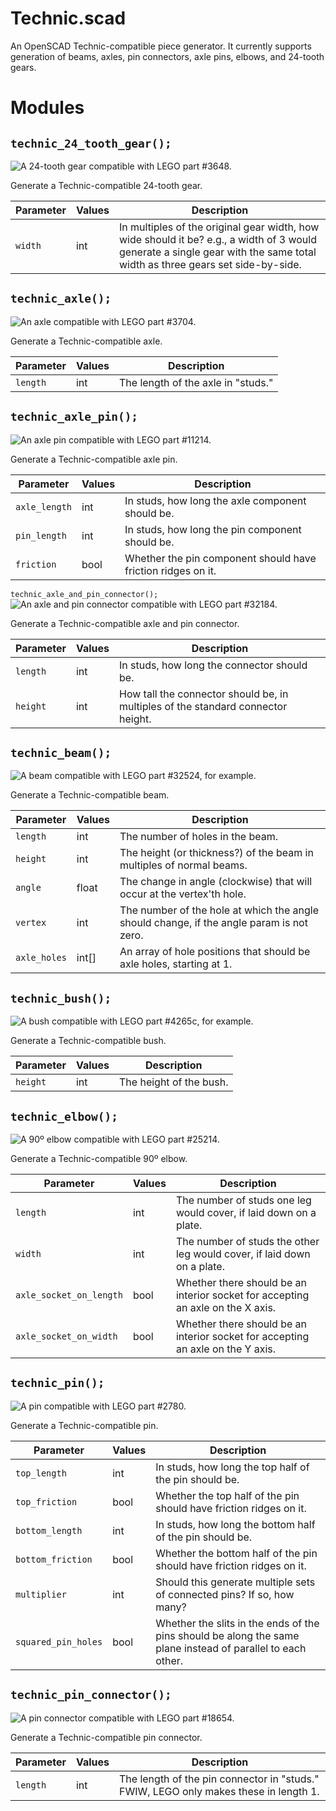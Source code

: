 # Technic.scad

An OpenSCAD Technic-compatible piece generator. It currently supports generation of beams, axles, pin connectors, axle pins, elbows, and 24-tooth gears.

Modules
=======

`technic_24_tooth_gear();`
--------------------------
![A 24-tooth gear compatible with LEGO part #3648.](images/Technic%2024-Tooth%20Gear.png)

Generate a Technic-compatible 24-tooth gear.

| Parameter | Values| Description |
|---|---|---|
| `width` | int | In multiples of the original gear width, how wide should it be? e.g., a width of 3 would generate a single gear with the same total width as three gears set side-by-side. |

`technic_axle();`
-----------------
![An axle compatible with LEGO part #3704.](images/Technic%20Axle.png)

Generate a Technic-compatible axle.

| Parameter | Values| Description |
|---|---|---|
| `length` | int | The length of the axle in "studs." |

`technic_axle_pin();`
--------------------------
![An axle pin compatible with LEGO part #11214.](images/Technic%20Axle%20Pin.png)

Generate a Technic-compatible axle pin.

| Parameter | Values| Description |
|---|---|---|
| `axle_length` | int | In studs, how long the axle component should be. |
| `pin_length` | int | In studs, how long the pin component should be. |
| `friction` | bool | Whether the pin component should have friction ridges on it. |

`technic_axle_and_pin_connector();`
![An axle and pin connector compatible with LEGO part #32184.](images/Technic%20Axle%20and%20Pin%20Connector.png)

Generate a Technic-compatible axle and pin connector.

| Parameter | Values| Description |
|---|---|---|
| `length` | int | In studs, how long the connector should be. |
| `height` | int | How tall the connector should be, in multiples of the standard connector height. |

`technic_beam();`
-----------------
![A beam compatible with LEGO part #32524, for example.](images/Technic%20Beam.png)

Generate a Technic-compatible beam.

| Parameter | Values| Description |
|---|---|---|
| `length` | int | The number of holes in the beam. |
| `height` | int | The height (or thickness?) of the beam in multiples of normal beams. |
| `angle` | float | The change in angle (clockwise) that will occur at the vertex'th hole. |
| `vertex` | int | The number of the hole at which the angle should change, if the angle param is not zero. |
| `axle_holes` | int[] | An array of hole positions that should be axle holes, starting at 1. |

`technic_bush();`
-----------------
![A bush compatible with LEGO part #4265c, for example.](images/Technic%20Bush.png)

Generate a Technic-compatible bush.

| Parameter | Values| Description |
|---|---|---|
| `height` | int | The height of the bush. |

`technic_elbow();`
--------------------------
![A 90º elbow compatible with LEGO part #25214.](images/Technic%20Elbow.png)

Generate a Technic-compatible 90º elbow.

| Parameter | Values| Description |
|---|---|---|
| `length` | int | The number of studs one leg would cover, if laid down on a plate. |
| `width` | int | The number of studs the other leg would cover, if laid down on a plate. |
| `axle_socket_on_length` | bool | Whether there should be an interior socket for accepting an axle on the X axis. |
| `axle_socket_on_width` | bool | Whether there should be an interior socket for accepting an axle on the Y axis. |

`technic_pin();`
--------------------------
![A pin compatible with LEGO part #2780.](images/Technic%20Pin.png)

Generate a Technic-compatible pin.

| Parameter | Values| Description |
|---|---|---|
| `top_length` | int | In studs, how long the top half of the pin should be. |
| `top_friction` | bool | Whether the top half of the pin should have friction ridges on it. |
| `bottom_length` | int | In studs, how long the bottom half of the pin should be. |
| `bottom_friction` | bool | Whether the bottom half of the pin should have friction ridges on it. |
| `multiplier` | int | Should this generate multiple sets of connected pins? If so, how many? |
| `squared_pin_holes` | bool | Whether the slits in the ends of the pins should be along the same plane instead of parallel to each other. ||

`technic_pin_connector();`
--------------------------
![A pin connector compatible with LEGO part #18654.](images/Technic%20Pin%20Connector.png)

Generate a Technic-compatible pin connector.

| Parameter | Values| Description |
|---|---|---|
| `length` | int | The length of the pin connector in "studs." FWIW, LEGO only makes these in length 1. |
